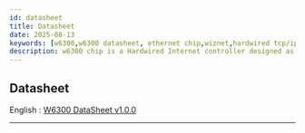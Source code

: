 ```yaml
---
id: datasheet
title: Datasheet
date: 2025-08-13
keywords: [w6300,w6300 datasheet, ethernet chip,wiznet,hardwired tcp/ip,arduino ethernet,pico ethernet]
description: w6300 chip is a Hardwired Internet controller designed as a full hardwired TCP/IP stack with WIZnet technology
---
```



## Datasheet

English : <a href="/img/products/w6300/W6300 DS_V100E.pdf" target="_blank">W6300 DataSheet v1.0.0</a>

-----
